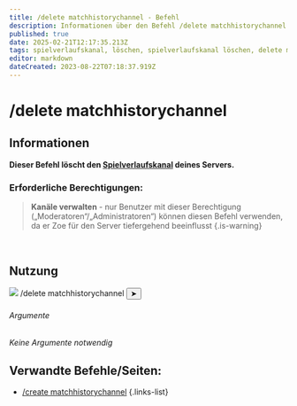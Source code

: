 ```yaml
---
title: /delete matchhistorychannel - Befehl
description: Informationen über den Befehl /delete matchhistorychannel
published: true
date: 2025-02-21T12:17:35.213Z
tags: spielverlaufskanal, löschen, spielverlaufskanal löschen, delete matchhistorychannel
editor: markdown
dateCreated: 2023-08-22T07:18:37.919Z
---
```


# /delete matchhistorychannel
## Informationen
**Dieser Befehl löscht den [Spielverlaufskanal](/de/features/matchhistorychannel) deines Servers.**
<br>

### Erforderliche Berechtigungen:
>**Kanäle verwalten** - nur Benutzer mit dieser Berechtigung („Moderatoren“/„Administratoren“) können diesen Befehl verwenden, da er Zoe für den Server tiefergehend beeinflusst {.is-warning}

<br>

## Nutzung
<div class="discord-preview">
    <div class="dcp-chatbar">
        <img src="/zoe_logo.png" class="dcp-avatar">
        <span class="dcp-command">/delete matchhistorychannel</span>
        <button class="dcp-send-btn">&#10148;</button> 
    </div>
</div>

###### Argumente
*Keine Argumente notwendig*
<br>

## Verwandte Befehle/Seiten:
-   [/create matchhistorychannel](/de/commands/matchhistorychannel/create/)
{.links-list}